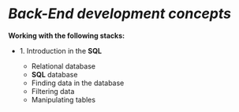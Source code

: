 *<h1>Back-End development concepts</h1>*
**<p>Working with the following stacks:</p>**
<ul>
  <li>1. Introduction in the <b>SQL</b></li>
    <ul>
        <li>Relational database</li>
        <li><b>SQL</b> database</li>
        <li>Finding data in the database</li>
        <li>Filtering data</li>
        <li>Manipulating tables</li>
    </ul>
</ul>  
